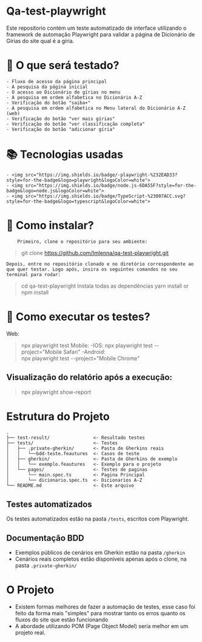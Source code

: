 # Qa-test-playwright

Este reposítorio contém um teste automatizado de interface utilizando o framework de automação Playwright para validar a página de Dicionário de Gírias do site qual é a gíria. 

# :mag_right: O que será testado?
    - Fluxo de acesso da página principal
    - A pesquisa da página inicial
    - O acesso ao Dicionário de gírias no menu
    - A pesquisa em ordem alfabetica no Dicionário A-Z
    - Verificação do botão "saiba+"
    - A pesquisa em ordem alfabetica no Menu lateral do Dicionário A-Z (web)
    - Verificação do botão "ver mais gírias"
    - Verificação do botão "ver classificação completa"
    - Verificação do botão "adicionar gíria"

# :books: Tecnologias usadas
    - <img src="https://img.shields.io/badge/-playwright-%232EAD33?style=for-the-badge&logo=playwright&logoColor=white">
    - <img src="https://img.shields.io/badge/node.js-6DA55F?style=for-the-badge&logo=node.js&logoColor=white">
    - <img src="https://img.shields.io/badge/TypeScript-%23007ACC.svg?style=for-the-badge&logo=typescript&logoColor=white">
    
# :open_file_folder: Como instalar?
        Primeiro, clone o repositório para seu ambiente:
> git clone https://github.com/Imlenna/qa-test-playwright.git

    Depois, entre no repositório clonado e no diretório correspondente ao que quer testar. Logo após, insira os seguintes comandos no seu terminal para rodar:
> cd qa-test-playwright
    Instala todas as dependências
> yarn install or npm install

# :arrows_counterclockwise: Como executar os testes?
Web:
> npx playwright test
Mobile:
-IOS: 
>npx playwright test --project="Mobile Safari"
-Android:    
>npx playwright test --project="Mobile Chrome"

## Visualização do relatório após a execução:
> npx playwright show-report


# Estrutura do Projeto

```tree
.
├── test-result/                <- Resultado testes 
├── tests/                      <- Testes
│   ├── .private-gherkin/       <- Pasta de Gherkins reais
│   │   └──bdd-teste.feautures  <- Casos de teste      
│   ├── gherkin/                <- Pasta de Gherkins de exemplo
│   │   └── exemplo.feautures   <- Exemplo para o projeto
│   └── pages/                  <- Testes de paginas
│       └── main.spec.ts        <- Pagina Principal
│       └── dicionario.spec.ts  <- Dicionarios A-Z
└── README.md                   <- Este arquivo
```

## Testes automatizados
Os testes automatizados estão na pasta `/tests`, escritos com Playwright.

## Documentação BDD
- Exemplos públicos de cenários em Gherkin estão na pasta `/gherkin`
- Cenários reais completos estão disponíveis apenas após o clone, na pasta `.private-gherkin/`

# O Projeto

 - Existem formas melhores de fazer a automação de testes, esse caso foi feito da forma mais "simples" para mostrar tanto os erros quanto os fluxos do site que estão funcionando
 - A abordade utilizando POM (Page Object Model) seria melhor em um projeto real.

